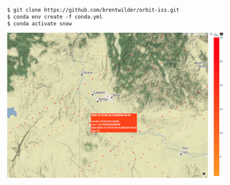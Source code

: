 
```
$ git clone https://github.com/brentwilder/orbit-iss.git
$ conda env create -f conda.yml
$ conda activate snow

```

![ISS](./data/example.png) 